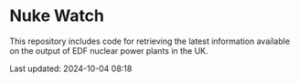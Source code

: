 # Nuke Watch

This repository includes code for retrieving the latest information available on the output of EDF nuclear power plants in the UK.

Last updated: 2024-10-04 08:18